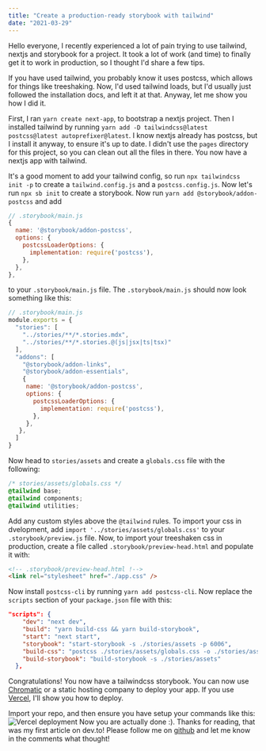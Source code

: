 ```yaml
---
title: "Create a production-ready storybook with tailwind"
date: "2021-03-29"
---
```


Hello everyone, I recently experienced a lot of pain trying to use tailwind, nextjs and storybook for a project. It took a lot of work (and time) to finally get it to work in production, so I thought I'd share a few tips.

If you have used tailwind, you probably know it uses postcss, which allows for things like treeshaking. Now, I'd used tailwind loads, but I'd usually just followed the installation docs, and left it at that. Anyway, let me show you how I did it.

First, I ran `yarn create next-app`, to bootstrap a nextjs project. Then I installed tailwind by running `yarn add -D tailwindcss@latest postcss@latest autoprefixer@latest`. I know nextjs already has postcss, but I install it anyway, to ensure it's up to date. I didn't use the `pages` directory for this project, so you can clean out all the files in there. You now have a nextjs app with tailwind.

It's a good moment to add your tailwind config, so run `npx tailwindcss init -p` to create a `tailwind.config.js` and a `postcss.config.js`. Now let's run `npx sb init` to create a storybook. Now run `yarn add @storybook/addon-postcss` and add
```js
// .storybook/main.js
{
  name: '@storybook/addon-postcss',
  options: {
    postcssLoaderOptions: {
      implementation: require('postcss'),
    },
  },
},
```
to your `.storybook/main.js` file. The `.storybook/main.js` should now look something like this:
```js
// .storybook/main.js
module.exports = {
  "stories": [
    "../stories/**/*.stories.mdx",
    "../stories/**/*.stories.@(js|jsx|ts|tsx)"
  ],
  "addons": [
    "@storybook/addon-links",
    "@storybook/addon-essentials",
    {
     name: '@storybook/addon-postcss',
     options: {
       postcssLoaderOptions: {
         implementation: require('postcss'),
       },
     },
   },
  ]
}
```

Now head to `stories/assets` and create a `globals.css` file with the following:
```css
/* stories/assets/globals.css */
@tailwind base;
@tailwind components;
@tailwind utilities;
```
Add any custom styles above the `@tailwind` rules. To import your css in dvelopment, add `import '../stories/assets/globals.css'` to your `.storybook/preview.js` file. Now, to import your treeshaken css in production, create a file called `.storybook/preview-head.html` and populate it with:
```html
<!-- .storybook/preview-head.html !-->
<link rel="stylesheet" href="./app.css" />
```
Now install `postcss-cli` by running `yarn add postcss-cli`. Now replace the `scripts` section of your `package.json` file with this:
```json
"scripts": {
    "dev": "next dev",
    "build": "yarn build-css && yarn build-storybook",
    "start": "next start",
    "storybook": "start-storybook -s ./stories/assets -p 6006",
    "build-css": "postcss ./stories/assets/globals.css -o ./stories/assets/app.css",
    "build-storybook": "build-storybook -s ./stories/assets"
  },
```
Congratulations! You now have a tailwindcss storybook. You can now use [Chromatic](https://chromatic.com/) or a static hosting company to deploy your app. If you use [Vercel](https://vercel.com), I'll show you how to deploy.

Import your repo, and then ensure you have setup your commands like this:
![Vercel deployment](https://dev-to-uploads.s3.amazonaws.com/uploads/articles/jjqrt8fo52mk7xptow83.png)
Now you are actually done :). Thanks for reading, that was my first article on dev.to! Please follow me on [github](https://github.com/jacobhq) and let me know in the comments what thought!